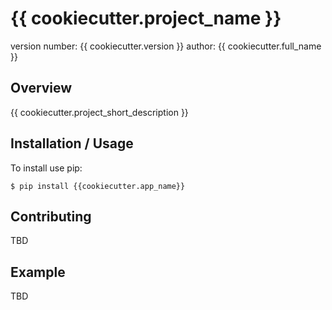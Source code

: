 # {{ cookiecutter.project_name }}


version number: {{ cookiecutter.version }}
author: {{ cookiecutter.full_name }}

## Overview

{{ cookiecutter.project_short_description }}

## Installation / Usage

To install use pip:

    $ pip install {{cookiecutter.app_name}}

## Contributing

TBD

## Example

TBD
